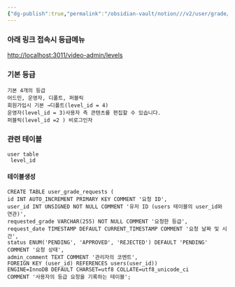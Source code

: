 ```yaml
---
{"dg-publish":true,"permalink":"/obsidian-vault/notion///v2/user/grade/"}
---
```



### 아래 링크 접속시  등급메뉴 
[http://localhost:3011/video-admin/levels](http://localhost:3011/video-admin/levels)


### 기본 등급
	기본 4개의 등급
	어드민, 운영자, 디폴트, 퍼블릭
	회원가입시 기본 →디폴트(level_id = 4)
	운영자(level_id = 3)사용자 측 콘텐츠를 편집할 수 있습니다.
	퍼블릭(level_id =2 ) 비로그인자

### 관련 테이블
	user table 
	 level_id


  

#### 테이블생성 

```
CREATE TABLE user_grade_requests (     
id INT AUTO_INCREMENT PRIMARY KEY COMMENT '요청 ID',     
user_id INT UNSIGNED NOT NULL COMMENT '유저 ID (users 테이블의 user_id와 연관)',     
requested_grade VARCHAR(255) NOT NULL COMMENT '요청한 등급',     
request_date TIMESTAMP DEFAULT CURRENT_TIMESTAMP COMMENT '요청 날짜 및 시간',     
status ENUM('PENDING', 'APPROVED', 'REJECTED') DEFAULT 'PENDING' 
COMMENT '요청 상태',    
admin_comment TEXT COMMENT '관리자의 코멘트',     
FOREIGN KEY (user_id) REFERENCES users(user_id)) 
ENGINE=InnoDB DEFAULT CHARSET=utf8 COLLATE=utf8_unicode_ci 
COMMENT '사용자의 등급 요청을 기록하는 테이블';
```

  
